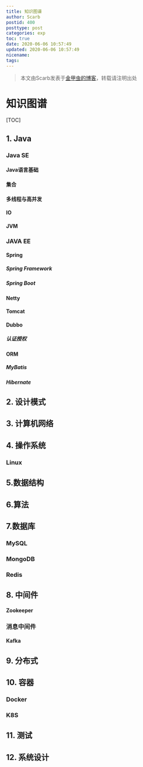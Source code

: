 ```yaml
---
title: 知识图谱
author: Scarb
postid: 400
posttype: post
categories: exp
toc: true
date: 2020-06-06 10:57:49
updated: 2020-06-06 10:57:49
nicename:
tags:
---
```


>本文由Scarb发表于[金甲虫的博客](http://47.106.131.90/blog)，转载请注明出处

# 知识图谱

[TOC]

## 1. Java

### Java SE

#### Java语言基础

#### 集合

#### 多线程与高并发

#### IO

#### JVM

### JAVA EE

#### Spring

##### Spring Framework

##### Spring Boot

#### Netty

#### Tomcat

#### Dubbo

##### 认证授权

#### ORM

##### MyBatis

##### Hibernate

## 2. 设计模式

## 3. 计算机网络

## 4. 操作系统

### Linux

## 5.数据结构

## 6.算法

## 7.数据库

### MySQL

### MongoDB

### Redis

## 8. 中间件

#### Zookeeper

### 消息中间件

#### Kafka

## 9. 分布式

## 10. 容器

### Docker

### K8S

## 11. 测试

## 12. 系统设计
